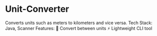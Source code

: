 # Unit-Converter
Converts units such as meters to kilometers and vice versa.  Tech Stack: Java, Scanner  Features: 📏 Convert between units ⚡ Lightweight CLI tool

